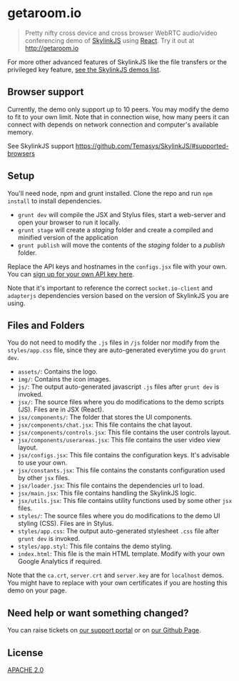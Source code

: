 getaroom.io
====

> Pretty nifty cross device and cross browser WebRTC audio/video conferencing demo of [SkylinkJS](http://github.com/Temasys/SkylinkJS) using [React](http://facebook.github.io/react/).
> Try it out at http://getaroom.io

For more other advanced features of SkylinkJS like the file transfers or the privileged key feature, [see the SkylinkJS demos list](https://github.com/Temasys/SkylinkJS/tree/master/demo). 

Browser support
----
Currently, the demo only support up to 10 peers. You may modify the demo to fit to your own limit. Note that in connection wise, how many peers it can connect with depends on network connection and computer's available memory.

See SkylinkJS support https://github.com/Temasys/SkylinkJS/#supported-browsers


Setup
----

You'll need node, npm and grunt installed. Clone the repo and run `npm install` to install dependencies.

- `grunt dev` will compile the JSX and Stylus files, start a web-server and open your browser to run it locally.
- `grunt stage` will create a _staging_ folder and create a compiled and minified version of the application
- `grunt publish` will move the contents of the _staging_ folder to a _publish_ folder.

Replace the API keys and hostnames in the `configs.jsx` file with your own. You can [sign up for your own API key here](https://developer.temasys.com.sg).

Note that it's important to reference the correct `socket.io-client` and `adapterjs` dependencies version based on the version of SkylinkJS you are using.

Files and Folders
----

You do not need to modify the `.js` files in `/js` folder nor modify from the `styles/app.css` file, since they are auto-generated everytime you do `grunt dev`. 

- `assets/`: Contains the logo.
- `img/`: Contains the icon images.
- `js/`: The output auto-generated javascript `.js` files after `grunt dev` is invoked.
- `jsx/`: The source files where you do modifications to the demo scripts (JS). Files are in JSX (React).
- `jsx/components/`: The folder that stores the UI components.
- `jsx/components/chat.jsx`: This file contains the chat layout.
- `jsx/components/controls.jsx`: This file contains the user controls layout.
- `jsx/components/userareas.jsx`: This file contains the user video view layout.
- `jsx/configs.jsx`: This file contains the configuration keys. It's advisable to use your own.
- `jsx/constants.jsx`: This file contains the constants configuration used by other `jsx` files.
- `jsx/loader.jsx`: This file contains the dependencies url to load.
- `jsx/main.jsx`: This file contains handling the SkylinkJS logic.
- `jsx/utils.jsx`: This file contains utility functions used by some other `jsx` files.
- `styles/`: The source files where you do modifications to the demo UI styling (CSS). Files are in Stylus.
- `styles/app.css`: The output auto-generated stylesheet `.css` file after `grunt dev` is invoked.
- `styles/app.styl`: This file contains the demo styling.
- `index.html`: This file is the main HTML template. Modify with your own Google Analytics if required.

Note that the `ca.crt`, `server.crt` and `server.key` are for `localhost` demos. You might have to replace with your own certificates if you are hosting this demo on your page.


Need help or want something changed?
----

You can raise tickets on [our support portal](http://support.temasys.com.sg) or on [our Github Page](https://developer.temasys.com.sg/support).


License
----

[APACHE 2.0](http://www.apache.org/licenses/LICENSE-2.0.html)



